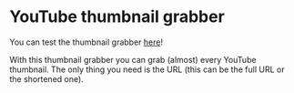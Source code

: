 # YouTube thumbnail grabber

You can test the thumbnail grabber [here](https://thumbnail.jakedarb.com)!

With this thumbnail grabber you can grab (almost) every YouTube thumbnail.
The only thing you need is the URL (this can be the full URL or the shortened one).
